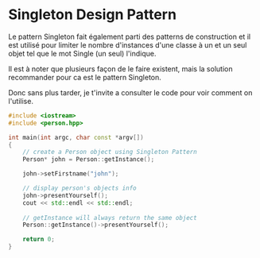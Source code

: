 # Singleton Design Pattern

Le pattern Singleton fait également parti des patterns de construction et il est utilisé pour limiter le nombre d'instances d'une classe à un et un seul objet tel que le mot Single (un seul) l'indique.

Il est à noter que plusieurs façon de le faire existent, mais la solution recommander pour ca est le pattern Singleton.

Donc sans plus tarder, je t'invite a consulter le code pour voir comment on l'utilise.

```c++ 
#include <iostream>
#include <person.hpp>

int main(int argc, char const *argv[])
{
    // create a Person object using Singleton Pattern
    Person* john = Person::getInstance();

    john->setFirstname("john");

    // display person's objects info
    john->presentYourself();
    cout << std::endl << std::endl;
    
    // getInstance will always return the same object
    Person::getInstance()->presentYourself();

    return 0;
}
```
